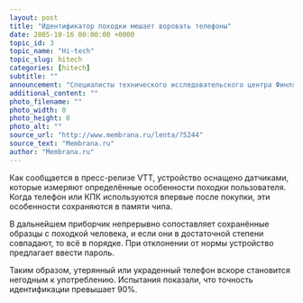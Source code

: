 ```yaml
---
layout: post
title: "Идентификатор походки мешает воровать телефоны"
date: 2005-10-16 00:00:00 +0000
topic_id: 3
topic_name: "Hi-tech"
topic_slug: hitech
categories: [hitech]
subtitle: ""
announcement: "Специалисты технического исследовательского центра Финляндии (VTT) разработали новую технологию, которая способна предотвратить неправомочное использование устройств, типа портативных компьютеров или мобильных телефонов, а в будущем — и кредитных карточек."
additional_content: ""
photo_filename: ""
photo_width: 0
photo_height: 0
photo_alt: ""
source_url: "http://www.membrana.ru/lenta/?5244"
source_text: "Membrana.ru"
author: "Membrana.ru"
---
```

Как сообщается в пресс-релизе VTT, устройство оснащено датчиками, которые измеряют определённые особенности походки пользователя. Когда телефон или КПК используются впервые после покупки, эти особенности сохраняются в памяти чипа.

В дальнейшем приборчик непрерывно сопоставляет сохранённые образцы с походкой человека, и если они в достаточной степени совпадают, то всё в порядке. При отклонении от нормы устройство предлагает ввести пароль.

Таким образом, утерянный или украденный телефон вскоре становится негодным к употреблению. Испытания показали, что точность идентификации превышает 90%.
